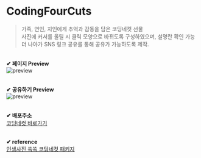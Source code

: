 # CodingFourCuts
> 가족, 연인, 지인에게 추억과 감동을 담은 코딩네컷 선물 <br>
사진에 커서를 올릴 시 클릭 모양으로 바뀌도록 구성하였으며, 설명란 확인 가능 <br>
더 나아가 SNS 링크 공유를 통해 공유가 가능하도록 제작.


<br> **✔ 페이지 Preview** <br>
![preview](https://user-images.githubusercontent.com/97776194/217121838-8804913a-f7bd-4f3b-aace-d7024f9ddaf9.jpeg)

<br>**✔ 공유하기 Preview**<br>
![preview](https://user-images.githubusercontent.com/97776194/217123145-089d67b3-7013-4c3b-944c-3f41eac36d72.jpeg)

<br>**✔ 배포주소**<br>
[코딩네컷 바로가기](https://glasodyyn.github.io/CodingFourCuts/)

<br>**✔ reference**<br>
[인생사진 쏙쏙 코딩네컷 패키지](https://spartacodingclub.kr/online/special/photos)
